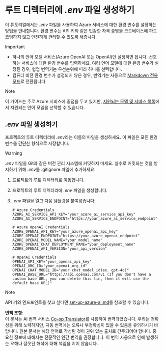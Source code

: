 <!--
CO_OP_TRANSLATOR_METADATA:
{
  "original_hash": "66029e3b67a3eb980ab8740367e91283",
  "translation_date": "2025-07-03T07:11:55+00:00",
  "source_file": "getting_started/command-line-guide/create-env-file.md",
  "language_code": "ko"
}
-->
# 루트 디렉터리에 *.env* 파일 생성하기

이 튜토리얼에서는 *.env* 파일을 사용하여 Azure 서비스에 대한 환경 변수를 설정하는 방법을 안내합니다. 환경 변수는 API 키와 같은 민감한 자격 증명을 코드베이스에 하드코딩하지 않고 안전하게 관리할 수 있도록 해줍니다.

> [!IMPORTANT]
> - 하나의 언어 모델 서비스(Azure OpenAI 또는 OpenAI)만 설정하면 됩니다. 선호하는 서비스에 대한 환경 변수를 입력하세요. 여러 언어 모델에 대한 환경 변수가 설정된 경우, 협업 번역기는 우선순위에 따라 하나를 선택합니다.
> - 컴퓨터 비전 환경 변수가 설정되지 않은 경우, 번역기는 자동으로 [Markdown 전용 모드](./markdown-only-mode.md)로 전환됩니다.

> [!NOTE]
> 이 가이드는 주로 Azure 서비스에 중점을 두고 있지만, [지원되는 모델 및 서비스 목록](../README.md#-supported-models-and-services)에서 지원되는 언어 모델을 선택할 수 있습니다.

## *.env* 파일 생성하기

프로젝트의 루트 디렉터리에 *.env*라는 이름의 파일을 생성하세요. 이 파일은 모든 환경 변수를 간단한 형식으로 저장합니다.

> [!WARNING]
> *.env* 파일을 Git과 같은 버전 관리 시스템에 커밋하지 마세요. 실수로 커밋되는 것을 방지하기 위해 *.env*를 .gitignore 파일에 추가하세요.

1. 프로젝트의 루트 디렉터리로 이동합니다.

1. 프로젝트의 루트 디렉터리에 *.env* 파일을 생성합니다.

1. *.env* 파일을 열고 다음 템플릿을 붙여넣습니다:

    ```plaintext
    # Azure Credentials
    AZURE_AI_SERVICE_API_KEY="your_azure_ai_service_api_key"
    AZURE_AI_SERVICE_ENDPOINT="https://your_azure_ai_service_endpoint"

    # Azure OpenAI Credentials
    AZURE_OPENAI_API_KEY="your_azure_openai_api_key"
    AZURE_OPENAI_ENDPOINT="https://your_azure_openai_endpoint"
    AZURE_OPENAI_MODEL_NAME="your_model_name"
    AZURE_OPENAI_CHAT_DEPLOYMENT_NAME="your_deployment_name"
    AZURE_OPENAI_API_VERSION="your_api_version"

    # OpenAI Credentials
    OPENAI_API_KEY="your_openai_api_key"
    OPENAI_ORG_ID="your_openai_org_id"
    OPENAI_CHAT_MODEL_ID="your_chat_model_id(ex. gpt-4o)"
    OPENAI_BASE_URL="https://api.openai.com/v1 (If you don't have a custom base URL, you can delete this lin, then it will use the default base URL)"
    ```

> [!NOTE]
> API 키와 엔드포인트를 찾고 싶다면 [set-up-azure-ai.md](../set-up-azure-ai.md)를 참조할 수 있습니다.

**면책 조항**:  
이 문서는 AI 번역 서비스 [Co-op Translator](https://github.com/Azure/co-op-translator)를 사용하여 번역되었습니다. 우리는 정확성을 위해 노력하지만, 자동 번역에는 오류나 부정확성이 있을 수 있음을 유의하시기 바랍니다. 원본 문서는 해당 언어로 작성된 것이 권위 있는 출처로 간주되어야 합니다. 중요한 정보에 대해서는 전문적인 인간 번역을 권장합니다. 이 번역 사용으로 인해 발생하는 오해나 잘못된 해석에 대해 책임을 지지 않습니다.